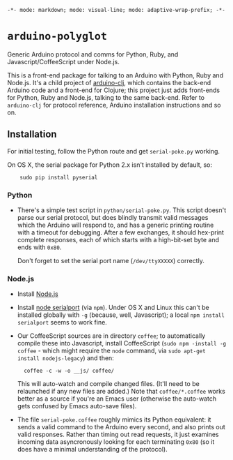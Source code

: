 `-*- mode: markdown; mode: visual-line; mode: adaptive-wrap-prefix; -*-`

# `arduino-polyglot`

Generic Arduino protocol and comms for Python, Ruby, and Javascript/CoffeeScript under Node.js.

This is a front-end package for talking to an Arduino with Python, Ruby and Node.js. It's a child project of [arduino-clj](https://github.com/cassiel/arduino-clj), which contains the back-end Arduino code and a front-end for Clojure; this project just adds front-ends for Python, Ruby and Node.js, talking to the same back-end. Refer to `arduino-clj` for protocol reference, Arduino installation instructions and so on.

## Installation

For initial testing, follow the Python route and get `serial-poke.py` working.

On OS X, the serial package for Python 2.x isn't installed by default, so:

        sudo pip install pyserial

### Python

- There's a simple test script in `python/serial-poke.py`. This script doesn't parse our serial protocol, but does blindly transmit valid messages which the Arduino will respond to, and has a generic printing routine with a timeout for debugging. After a few exchanges, it should hex-print complete responses, each of which starts with a high-bit-set byte and ends with `0x80`.

  Don't forget to set the serial port name (`/dev/ttyXXXXX`) correctly.

### Node.js

- Install [Node.js](https://nodejs.org/)
- Install [node serialport](https://github.com/voodootikigod/node-serialport) (via `npm`). Under OS X and Linux this can't be installed globally with `-g` (because, well, Javascript); a local `npm install serialport` seems to work fine.
- Our CoffeeScript sources are in directory `coffee`; to automatically compile these into Javascript, install CoffeeScript (`sudo npm -install -g coffee` - which might require the `node` command, via `sudo apt-get install nodejs-legacy`) and then:

        coffee -c -w -o __js/ coffee/
        
  This will auto-watch and compile changed files. (It'll need to be relaunched if any new files are added.) Note that `coffee/*.coffee` works better as a source if you're an Emacs user (otherwise the auto-watch gets confused by Emacs auto-save files).
- The file `serial-poke.coffee` roughly mimics its Python equivalent: it sends a valid command to the Arduino every second, and also prints out valid responses. Rather than timing out read requests, it just examines incoming data asyncronously looking for each terminating `0x80` (so it does have a minimal understanding of the protocol).

